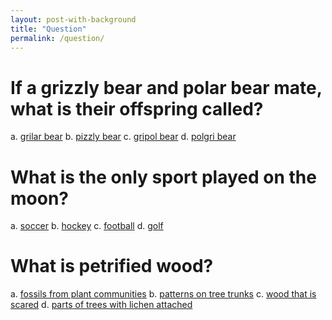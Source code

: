 ```yaml
---
layout: post-with-background
title: "Question"
permalink: /question/
---
```


<h1>If a grizzly bear and polar bear mate, what is their offspring called?</h1>

a. [grilar bear](/false/)
b. [pizzly bear](/true/)
c. [gripol bear](/false/)
d. [polgri bear](/false/)

<h1>What is the only sport played on the moon?</h1>
  
a. [soccer](/false/)
b. [hockey](/false/)
c. [football](/false/)
d. [golf](/true/)

<h1>What is petrified wood?</h1>

a. [fossils from plant communities](/true/)
b. [patterns on tree trunks](/false/)
c. [wood that is scared](/false/)
d. [parts of trees with lichen attached](/false/)
